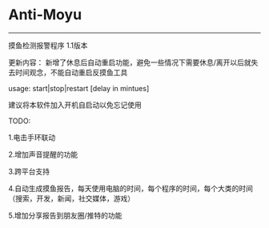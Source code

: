 # Anti-Moyu


----
摸鱼检测报警程序 1.1版本

更新内容：
新增了休息后自动重启功能，避免一些情况下需要休息/离开以后就失去时间观念，不能自动重启反摸鱼工具


usage: start|stop|restart [delay in mintues]

建议将本软件加入开机自启动以免忘记使用

TODO:

1.电击手环联动

2.增加声音提醒的功能

3.跨平台支持

4.自动生成摸鱼报告，每天使用电脑的时间，每个程序的时间，每个大类的时间（搜索，开发，新闻，社交媒体，游戏）

5.增加分享报告到朋友圈/推特的功能
